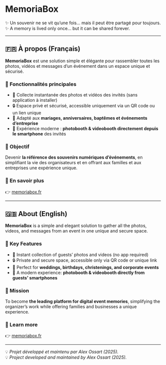 # MemoriaBox

✨ Un souvenir ne se vit qu’une fois… mais il peut être partagé pour toujours.  
✨ A memory is lived only once… but it can be shared forever.  

---

## 🇫🇷 À propos (Français)

**MemoriaBox** est une solution simple et élégante pour rassembler toutes les photos, vidéos et messages d’un événement dans un espace unique et sécurisé.  

### 🌟 Fonctionnalités principales
- 📸 Collecte instantanée des photos et vidéos des invités (sans application à installer)  
- 🔒 Espace privé et sécurisé, accessible uniquement via un QR code ou un lien unique  
- 🎉 Adapté aux **mariages, anniversaires, baptêmes et événements d’entreprise**  
- 💎 Expérience moderne : **photobooth & videobooth directement depuis le smartphone** des invités  

### 🚀 Objectif
Devenir **la référence des souvenirs numériques d’événements**, en simplifiant la vie des organisateurs et en offrant aux familles et aux entreprises une expérience unique.  

### 🔗 En savoir plus
👉 [memoriabox.fr](https://memoriabox.fr)

---

## 🇬🇧 About (English)

**MemoriaBox** is a simple and elegant solution to gather all the photos, videos, and messages from an event in one unique and secure space.  

### 🌟 Key Features
- 📸 Instant collection of guests’ photos and videos (no app required)  
- 🔒 Private and secure space, accessible only via QR code or unique link  
- 🎉 Perfect for **weddings, birthdays, christenings, and corporate events**  
- 💎 A modern experience: **photobooth & videobooth directly from guests’ smartphones**  

### 🚀 Mission
To become **the leading platform for digital event memories**, simplifying the organizer’s work while offering families and businesses a unique experience.  

### 🔗 Learn more
👉 [memoriabox.fr](https://memoriabox.fr)

---

💡 *Projet développé et maintenu par Alex Ossart (2025).*  
💡 *Project developed and maintained by Alex Ossart (2025).*
